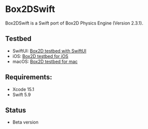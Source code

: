 # Box2DSwift

Box2DSwift is a Swift port of Box2D Physics Engine (Version 2.3.1).

## Testbed

- SwiftUI: [Box2D testbed with SwiftUI](https://github.com/yohei-yoshihara/Box2DSwift-Testbed-swiftui)
- iOS: [Box2D testbed for iOS](https://github.com/yohei-yoshihara/Box2DSwift-Testbed-iOS)
- macOS: [Box2D testbed for mac](https://github.com/yohei-yoshihara/Box2DSwift-Testbed-mac)

## Requirements:
- Xcode 15.1
- Swift 5.9

## Status
- Beta version
